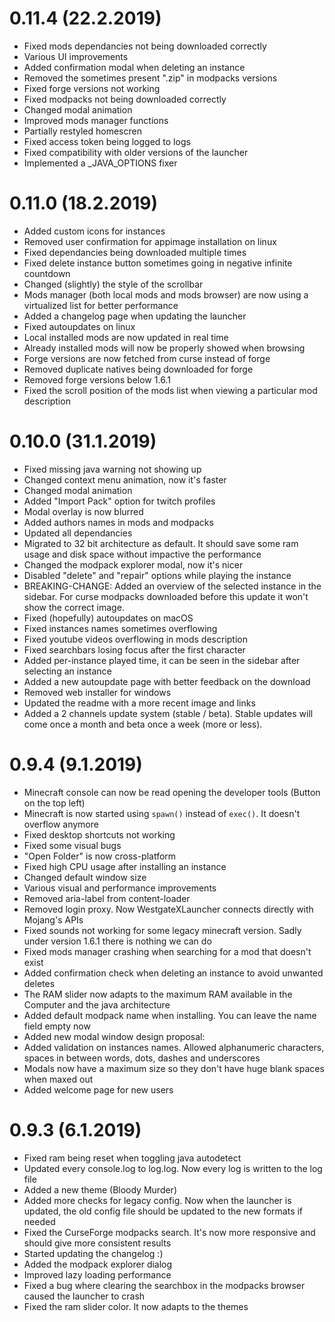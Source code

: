 # 0.11.4 (22.2.2019)
- Fixed mods dependancies not being downloaded correctly
- Various UI improvements
- Added confirmation modal when deleting an instance
- Removed the sometimes present ".zip" in modpacks versions
- Fixed forge versions not working
- Fixed modpacks not being downloaded correctly
- Changed modal animation
- Improved mods manager functions
- Partially restyled homescren
- Fixed access token being logged to logs
- Fixed compatibility with older versions of the launcher
- Implemented a _JAVA_OPTIONS fixer


# 0.11.0 (18.2.2019)
- Added custom icons for instances 
- Removed user confirmation for appimage installation on linux 
- Fixed dependancies being downloaded multiple times 
- Fixed delete instance button sometimes going in negative infinite countdown
- Changed (slightly) the style of the scrollbar
- Mods manager (both local mods and mods browser) are now using a virtualized list for better performance
- Added a changelog page when updating the launcher
- Fixed autoupdates on linux
- Local installed mods are now updated in real time
- Already installed mods will now be properly showed when browsing
- Forge versions are now fetched from curse instead of forge
- Removed duplicate natives being downloaded for forge
- Removed forge versions below 1.6.1
- Fixed the scroll position of the mods list when viewing a particular mod description



# 0.10.0 (31.1.2019)

- Fixed missing java warning not showing up
- Changed context menu animation, now it's faster
- Changed modal animation
- Added "Import Pack" option for twitch profiles
- Modal overlay is now blurred
- Added authors names in mods and modpacks
- Updated all dependancies
- Migrated to 32 bit architecture as default. It should save some ram usage and disk space without impactive the performance
- Changed the modpack explorer modal, now it's nicer
- Disabled "delete" and "repair" options while playing the instance
- BREAKING-CHANGE: Added an overview of the selected instance in the sidebar. For curse modpacks downloaded before this update it won't show the correct image.
- Fixed (hopefully) autoupdates on macOS
- Fixed instances names sometimes overflowing
- Fixed youtube videos overflowing in mods description
- Fixed searchbars losing focus after the first character 
- Added per-instance played time, it can be seen in the sidebar after selecting an instance
- Added a new autoupdate page with better feedback on the download
- Removed web installer for windows
- Updated the readme with a more recent image and links
- Added a 2 channels update system (stable / beta). Stable updates will come once a month and beta once a week (more or less).


# 0.9.4 (9.1.2019)
- Minecraft console can now be read opening the developer tools (Button on the top left) 
- Minecraft is now started using `spawn()` instead of `exec()`. It doesn't overflow anymore 
- Fixed desktop shortcuts not working
- Fixed some visual bugs
- "Open Folder" is now cross-platform
- Fixed high CPU usage after installing an instance 
- Changed default window size
- Various visual and performance improvements
- Removed aria-label from content-loader
- Removed login proxy. Now WestgateXLauncher connects directly with Mojang's APIs
- Fixed sounds not working for some legacy minecraft version. Sadly under version 1.6.1 there is nothing we can do 
- Fixed mods manager crashing when searching for a mod that doesn't exist 
- Added confirmation check when deleting an instance to avoid unwanted deletes
- The RAM slider now adapts to the maximum RAM available in the Computer and the java architecture 
- Added default modpack name when installing. You can leave the name field empty now 
- Added new modal window design proposal: 
- Added validation on instances names. Allowed alphanumeric characters, spaces in between words, dots, dashes and underscores
- Modals now have a maximum size so they don't have huge blank spaces when maxed out
- Added welcome page for new users

# 0.9.3 (6.1.2019)
- Fixed ram being reset when toggling java autodetect 
- Updated every console.log to log.log. Now every log is written to the log file
- Added a new theme (Bloody Murder)
- Added more checks for legacy config. Now when the launcher is updated, the old config file should be updated to the new formats if needed 
- Fixed the CurseForge modpacks search. It's now more responsive and should give more consistent results 
- Started updating the changelog :) 
- Added the modpack explorer dialog 
- Improved lazy loading performance
- Fixed a bug where clearing the searchbox in the modpacks browser caused the launcher to crash 
- Fixed the ram slider color. It now adapts to the themes
